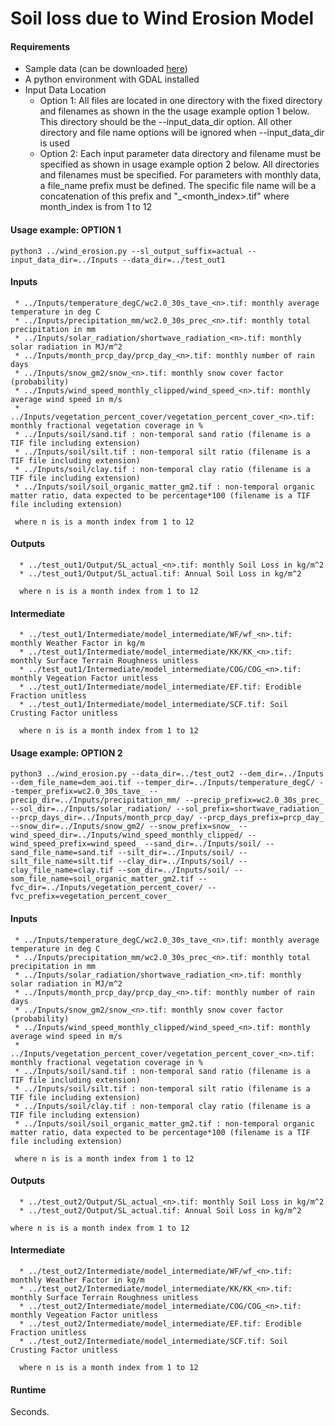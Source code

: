 # Soil loss due to Wind Erosion Model

#### Requirements

* Sample data (can be downloaded [here](https://drive.google.com/file/d/1YQNOEnWyTdu1Po_D2klCpXNbAR3hdDgd/view?usp=sharing))
* A python environment with GDAL installed
* Input Data Location
   * Option 1: All files are located in one directory with the fixed directory and filenames as shown in the the usage example option 1 below. This directory should be the --input_data_dir option. All other directory and file name options will be ignored when --input_data_dir is used
   * Option 2: Each input parameter data directory and filename must be specified as shown in usage example option 2 below. All directories and filenames must be specified. For parameters with monthly data, a file_name prefix must be defined. The specific file name will be a concatenation of this prefix and "_<month_index>.tif" where month_index is from 1 to 12
   
#### Usage example: OPTION 1
```python3 ../wind_erosion.py --sl_output_suffix=actual --input_data_dir=../Inputs --data_dir=../test_out1```

  #### Inputs
	 * ../Inputs/temperature_degC/wc2.0_30s_tave_<n>.tif: monthly average temperature in deg C 
	 * ../Inputs/precipitation_mm/wc2.0_30s_prec_<n>.tif: monthly total precipitation in mm 
	 * ../Inputs/solar_radiation/shortwave_radiation_<n>.tif: monthly solar radiation in MJ/m^2 
	 * ../Inputs/month_prcp_day/prcp_day_<n>.tif: monthly number of rain days  
	 * ../Inputs/snow_gm2/snow_<n>.tif: monthly snow cover factor (probability) 
	 * ../Inputs/wind_speed_monthly_clipped/wind_speed_<n>.tif: monthly average wind speed in m/s 
	 * ../Inputs/vegetation_percent_cover/vegetation_percent_cover_<n>.tif: monthly fractional vegetation coverage in % 
	 * ../Inputs/soil/sand.tif : non-temporal sand ratio (filename is a TIF file including extension) 
	 * ../Inputs/soil/silt.tif : non-temporal silt ratio (filename is a TIF file including extension) 
	 * ../Inputs/soil/clay.tif : non-temporal clay ratio (filename is a TIF file including extension) 
	 * ../Inputs/soil/soil_organic_matter_gm2.tif : non-temporal organic matter ratio, data expected to be percentage*100 (filename is a TIF file including extension)
  
  	 where n is is a month index from 1 to 12
  
  #### Outputs 
	  * ../test_out1/Output/SL_actual_<n>.tif: monthly Soil Loss in kg/m^2
	  * ../test_out1/Output/SL_actual.tif: Annual Soil Loss in kg/m^2

  	  where n is is a month index from 1 to 12
  
  #### Intermediate
	  * ../test_out1/Intermediate/model_intermediate/WF/wf_<n>.tif: monthly Weather Factor in kg/m
	  * ../test_out1/Intermediate/model_intermediate/KK/KK_<n>.tif: monthly Surface Terrain Roughness unitless
	  * ../test_out1/Intermediate/model_intermediate/COG/COG_<n>.tif: monthly Vegeation Factor unitless
	  * ../test_out1/Intermediate/model_intermediate/EF.tif: Erodible Fraction unitless
	  * ../test_out1/Intermediate/model_intermediate/SCF.tif: Soil Crusting Factor unitless

	  where n is is a month index from 1 to 12
  
#### Usage example: OPTION 2
 ```python3 ../wind_erosion.py --data_dir=../test_out2 --dem_dir=../Inputs --dem_file_name=dem_aoi.tif --temper_dir=../Inputs/temperature_degC/ --temper_prefix=wc2.0_30s_tave_ --precip_dir=../Inputs/precipitation_mm/ --precip_prefix=wc2.0_30s_prec_ --sol_dir=../Inputs/solar_radiation/ --sol_prefix=shortwave_radiation_ --prcp_days_dir=../Inputs/month_prcp_day/ --prcp_days_prefix=prcp_day_ --snow_dir=../Inputs/snow_gm2/ --snow_prefix=snow_ --wind_speed_dir=../Inputs/wind_speed_monthly_clipped/ --wind_speed_prefix=wind_speed_ --sand_dir=../Inputs/soil/ --sand_file_name=sand.tif --silt_dir=../Inputs/soil/ --silt_file_name=silt.tif --clay_dir=../Inputs/soil/ --clay_file_name=clay.tif --som_dir=../Inputs/soil/ --som_file_name=soil_organic_matter_gm2.tif --fvc_dir=../Inputs/vegetation_percent_cover/ --fvc_prefix=vegetation_percent_cover_```

  #### Inputs
  	 * ../Inputs/temperature_degC/wc2.0_30s_tave_<n>.tif: monthly average temperature in deg C 
	 * ../Inputs/precipitation_mm/wc2.0_30s_prec_<n>.tif: monthly total precipitation in mm 
	 * ../Inputs/solar_radiation/shortwave_radiation_<n>.tif: monthly solar radiation in MJ/m^2 
	 * ../Inputs/month_prcp_day/prcp_day_<n>.tif: monthly number of rain days  
	 * ../Inputs/snow_gm2/snow_<n>.tif: monthly snow cover factor (probability) 
	 * ../Inputs/wind_speed_monthly_clipped/wind_speed_<n>.tif: monthly average wind speed in m/s 
	 * ../Inputs/vegetation_percent_cover/vegetation_percent_cover_<n>.tif: monthly fractional vegetation coverage in % 
	 * ../Inputs/soil/sand.tif : non-temporal sand ratio (filename is a TIF file including extension) 
	 * ../Inputs/soil/silt.tif : non-temporal silt ratio (filename is a TIF file including extension) 
	 * ../Inputs/soil/clay.tif : non-temporal clay ratio (filename is a TIF file including extension) 
	 * ../Inputs/soil/soil_organic_matter_gm2.tif : non-temporal organic matter ratio, data expected to be percentage*100 (filename is a TIF file including extension)
 
	 where n is is a month index from 1 to 12

  #### Outputs 
	  * ../test_out2/Output/SL_actual_<n>.tif: monthly Soil Loss in kg/m^2
	  * ../test_out2/Output/SL_actual.tif: Annual Soil Loss in kg/m^2

	where n is is a month index from 1 to 12
  
  #### Intermediate
	  * ../test_out2/Intermediate/model_intermediate/WF/wf_<n>.tif: monthly Weather Factor in kg/m
	  * ../test_out2/Intermediate/model_intermediate/KK/KK_<n>.tif: monthly Surface Terrain Roughness unitless
	  * ../test_out2/Intermediate/model_intermediate/COG/COG_<n>.tif: monthly Vegeation Factor unitless
	  * ../test_out2/Intermediate/model_intermediate/EF.tif: Erodible Fraction unitless
	  * ../test_out2/Intermediate/model_intermediate/SCF.tif: Soil Crusting Factor unitless

	  where n is is a month index from 1 to 12
  

#### Runtime
Seconds.
  

  
